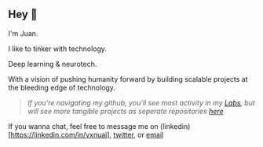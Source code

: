 ## Hey 👋

I'm Juan.

I like to tinker with technology.

Deep learning & neurotech.

With a vision of pushing humanity forward by building scalable projects at the bleeding edge of technology.

>_If you're navigating my github, you'll see most activity in my [Labs](../SINGULARITY/LABS), but will see more tangible projects as seperate repositories [here](https://github.com/vxnuaj?tab=repositories)_

If you wanna chat, feel free to message me on (linkedin)[https://linkedin.com/in/vxnuaj], [twitter](x.com/vxnuaj), or [email](mailto:jv.100420@gmail.com)